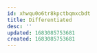 ```yaml
---
id: xhwqu0o6tr8kpctbqmxcbdt
title: Differentiated
desc: ''
updated: 1683085753681
created: 1683085753681
---
```

